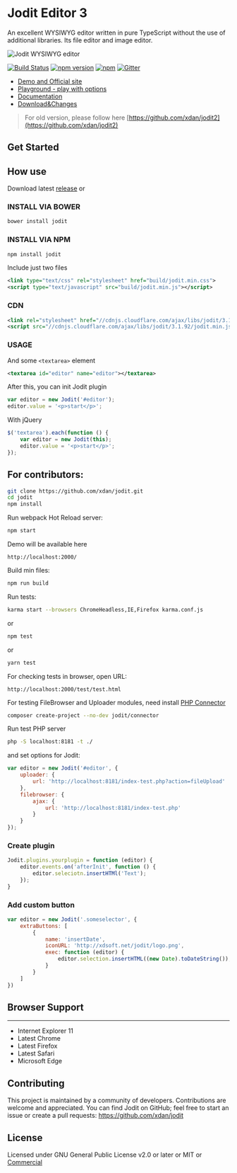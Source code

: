 # Jodit Editor 3
An excellent WYSIWYG editor written in pure TypeScript without the use of additional libraries. Its file editor and image editor.

![Jodit WYSIWYG editor](https://raw.githubusercontent.com/xdan/jodit/master/examples/assets/logo.png)

[![Build Status](https://travis-ci.org/xdan/jodit.svg?branch=master)](https://travis-ci.org/xdan/jodit)
[![npm version](https://badge.fury.io/js/jodit.svg)](https://badge.fury.io/js/jodit)
[![npm](https://img.shields.io/npm/dm/jodit.svg)](https://www.npmjs.com/package/jodit)
[![Gitter](https://badges.gitter.im/xdan/jodit.svg)](https://gitter.im/xdan/jodit?utm_source=badge&utm_medium=badge&utm_campaign=pr-badge)

 * [Demo and Official site](https://xdsoft.net/jodit/)
 * [Playground - play with options](https://xdsoft.net/jodit/play.html)
 * [Documentation](https://xdsoft.net/jodit/doc/)
 * [Download&Changes](https://github.com/xdan/jodit/releases)
 
> For old version, please follow here [https://github.com/xdan/jodit2](https://github.com/xdan/jodit2)

## Get Started
## How use
Download latest [release](https://github.com/xdan/jodit/releases/latest) or
### INSTALL VIA BOWER
```bash
bower install jodit
```
### INSTALL VIA NPM
```bash
npm install jodit
```
Include just two files

```xml
<link type="text/css" rel="stylesheet" href="build/jodit.min.css">
<script type="text/javascript" src="build/jodit.min.js"></script>
```
### CDN
```xml
<link rel="stylesheet" href="//cdnjs.cloudflare.com/ajax/libs/jodit/3.1.92/jodit.min.css">
<script src="//cdnjs.cloudflare.com/ajax/libs/jodit/3.1.92/jodit.min.js"></script>
```
### USAGE

And some `<textarea>` element

```xml
<textarea id="editor" name="editor"></textarea>
```
After this, you can init Jodit plugin

```javascript
var editor = new Jodit('#editor');
editor.value = '<p>start</p>';
```

With jQuery
```javascript
$('textarea').each(function () {
    var editor = new Jodit(this);
    editor.value = '<p>start</p>';
});
```

## For contributors:
```bash
git clone https://github.com/xdan/jodit.git
cd jodit
npm install
```

Run webpack Hot Reload server:
```bash
npm start
```
Demo will be available here
```
http://localhost:2000/
```

Build min files:
```bash
npm run build
```

Run tests:
```bash
karma start --browsers ChromeHeadless,IE,Firefox karma.conf.js
```
or
```bash
npm test
```
or
```bash
yarn test
```

For checking tests in browser, open URL:
```
http://localhost:2000/test/test.html
```

For testing FileBrowser and Uploader modules, need install [PHP Connector](https://github.com/xdan/jodit-connectors)
```bash
composer create-project --no-dev jodit/connector
```
Run test PHP server
```bash
php -S localhost:8181 -t ./
```

and set options for Jodit:
```javascript
var editor = new Jodit('#editor', {
    uploader: {
        url: 'http://localhost:8181/index-test.php?action=fileUpload'
    },
    filebrowser: {
        ajax: {
            url: 'http://localhost:8181/index-test.php'
        }
    }
});
```

### Create plugin

```javascript
Jodit.plugins.yourplugin = function (editor) {
    editor.events.on('afterInit', function () {
        editor.seleciotn.insertHTMl('Text');
    });
}
```

### Add custom button
```javascript
var editor = new Jodit('.someselector', {
    extraButtons: [
        {
            name: 'insertDate',
            iconURL: 'http://xdsoft.net/jodit/logo.png',
            exec: function (editor) {
                editor.selection.insertHTML((new Date).toDateString());
            }
        }
    ]
})
```

## Browser Support
______________________
* Internet Explorer 11
* Latest Chrome
* Latest Firefox
* Latest Safari
* Microsoft Edge


## Contributing

This project is maintained by a community of developers. Contributions are welcome and appreciated. You can find Jodit on GitHub; feel free to start an issue or create a pull requests:
https://github.com/xdan/jodit

## License

Licensed under GNU General Public License v2.0 or later or MIT or [Commercial](https://xdsoft.net/jodit/commercial/)


